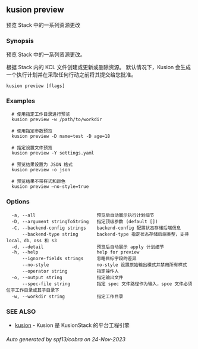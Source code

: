 ## kusion preview

预览 Stack 中的一系列资源更改

### Synopsis

预览 Stack 中的一系列资源更改。

 根据 Stack 内的 KCL 文件创建或更新或删除资源。 默认情况下，Kusion 会生成一个执行计划并在采取任何行动之前将其提交给您批准。

```
kusion preview [flags]
```

### Examples

```
  # 使用指定工作目录进行预览
  kusion preview -w /path/to/workdir
  
  # 使用指定参数预览
  kusion preview -D name=test -D age=18
  
  # 指定设置文件预览
  kusion preview -Y settings.yaml
  
  # 预览结果设置为 JSON 格式
  kusion preview -o json
  
  # 预览结果不带样式和颜色
  kusion preview —no-style=true
```

### Options

```
  -a, --all                       预览后自动展示执行计划细节
  -D, --argument stringToString   指定顶级参数 (default [])
  -C, --backend-config strings    backend-config 配置状态存储后端信息
      --backend-type string       backend-type 指定状态存储后端类型，支持 local、db、oss 和 s3
  -d, --detail                    预览后自动展示 apply 计划细节
  -h, --help                      help for preview
      --ignore-fields strings     忽略目标字段的差异
      --no-style                  no-style 设置原始输出模式并禁用所有样式
      --operator string           指定操作人
  -o, --output string             指定输出文件
      --spec-file string          指定 spec 文件路径作为输入，spce 文件必须位于工作目录或其子目录下
  -w, --workdir string            指定工作目录
```

### SEE ALSO

* [kusion](kusion.md)	 - Kusion 是 KusionStack 的平台工程引擎

###### Auto generated by spf13/cobra on 24-Nov-2023
